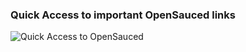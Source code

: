 
### Quick Access to important OpenSauced links

![Quick Access to OpenSauced](../../static/img/extension-links.png)